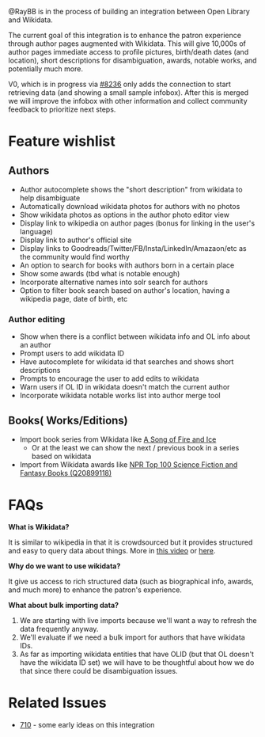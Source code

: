 @RayBB is in the process of building an integration between Open Library and Wikidata.

The current goal of this integration is to enhance the patron experience through author pages augmented with Wikidata. This will give 10,000s of author pages immediate access to profile pictures, birth/death dates (and location), short descriptions for disambiguation, awards, notable works, and potentially much more.

V0, which is in progress via [#8236](https://github.com/internetarchive/openlibrary/pull/8236) only adds the connection to start retrieving data (and showing a small sample infobox). After this is merged we will improve the infobox with other information and collect community feedback to prioritize next steps.

# Feature wishlist

## Authors
* Author autocomplete shows the "short description" from wikidata to help disambiguate
* Automatically download wikidata photos for authors with no photos
* Show wikidata photos as options in the author photo editor view
* Display link to wikipedia on author pages (bonus for linking in the user's language)
* Display link to author's official site
* Display links to Goodreads/Twitter/FB/Insta/LinkedIn/Amazaon/etc as the community would find worthy
* An option to search for books with authors born in a certain place
* Show some awards (tbd what is notable enough)
* Incorporate alternative names into solr search for authors
* Option to filter book search based on author's location, having a wikipedia page, date of birth, etc

### Author editing
* Show when there is a conflict between wikidata info and OL info about an author
* Prompt users to add wikidata ID
* Have autocomplete for wikidata id that searches and shows short descriptions
* Prompts to encourage the user to add edits to wikidata
* Warn users if OL ID in wikidata doesn't match the current author
* Incorporate wikidata notable works list into author merge tool

## Books( Works/Editions)
* Import book series from Wikidata like [A Song of Fire and Ice](https://www.wikidata.org/wiki/Q45875)
  * Or at the least we can show the next / previous book in a series based on wikidata
* Import from Wikidata awards like [NPR Top 100 Science Fiction and Fantasy Books (Q20899118)](https://tools.wmflabs.org/reasonator/?q=Q20899118&lang=en)


# FAQs
**What is Wikidata?**

It is similar to wikipedia in that it is crowdsourced but it provides structured and easy to query data about things. More in [this video](https://www.youtube.com/watch?v=m_9_23jXPoE) or [here](https://www.wikidata.org/wiki/Wikidata:Introduction).

**Why do we want to use wikidata?**

It give us access to rich structured data (such as biographical info, awards, and much more) to enhance the patron's experience.

**What about bulk importing data?**

1. We are starting with live imports because we'll want a way to refresh the data frequently anyway.
2. We'll evaluate if we need a bulk import for authors that have wikidata IDs.
3. As far as importing wikidata entities that have OLID (but that OL doesn't have the wikidata ID set) we will have to be thoughtful about how we do that since there could be disambiguation issues. 

# Related Issues
- [710](https://github.com/internetarchive/openlibrary/issues/710) - some early ideas on this integration